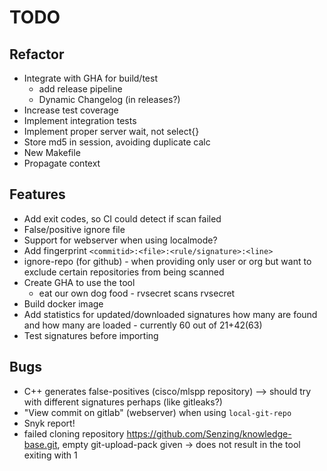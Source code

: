 # TODO
## Refactor
- Integrate with GHA for build/test
  - add release pipeline
  - Dynamic Changelog (in releases?)
- Increase test coverage
- Implement integration tests
- Implement proper server wait, not select{}
- Store md5 in session, avoiding duplicate calc
- New Makefile
- Propagate context

## Features
- Add exit codes, so CI could detect if scan failed
- False/positive ignore file
- Support for webserver when using localmode?
- Add fingerprint `<commitid>:<file>:<rule/signature>:<line>`
- ignore-repo (for github) - when providing only user or org but want to exclude certain repositories from being scanned
- Create GHA to use the tool
  - eat our own dog food - rvsecret scans rvsecret
- Build docker image
- Add statistics for updated/downloaded signatures how many are found and how many are loaded - currently 60 out of 21+42(63)
- Test signatures before importing

## Bugs
- C++ generates false-positives (cisco/mlspp repository) --> should try with different signatures perhaps (like gitleaks?)
- "View commit on gitlab" (webserver) when using `local-git-repo`
- Snyk report!
- failed cloning repository https://github.com/Senzing/knowledge-base.git, empty git-upload-pack given -> does not result in the tool exiting with 1
